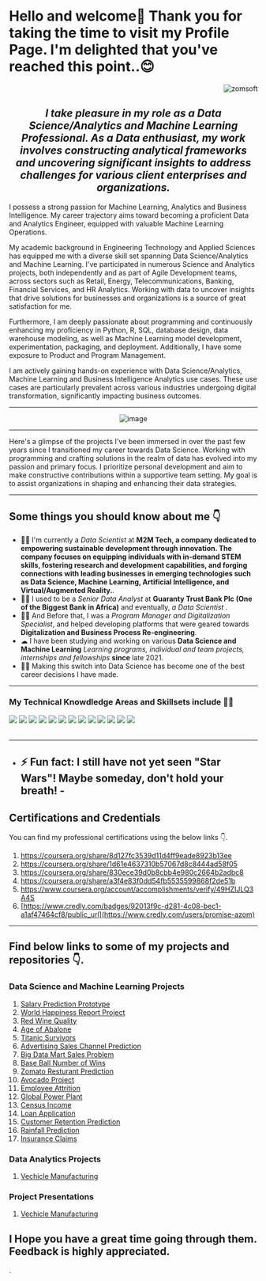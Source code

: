 # Hello and welcome👋 Thank you for taking the time to visit my Profile Page. I'm delighted that you've reached this point..😊

<div align="right">
    <img src="https://komarev.com/ghpvc/?username=zomsoft" alt="zomsoft">
</div>

<h2 align="center"><em>I take pleasure in my role as a Data Science/Analytics and Machine Learning Professional. As a Data enthusiast, my work involves constructing analytical frameworks and uncovering significant insights to address challenges for various client enterprises and organizations.</em></h2>

<p>I possess a strong passion for Machine Learning, Analytics and Business Intelligence. My career trajectory aims toward becoming a proficient Data and Analytics Engineer, equipped with valuable Machine Learning Operations.
</p>

<p>
My academic background in Engineering Technology and Applied Sciences has equipped me with a diverse skill set spanning Data Science/Analytics and Machine Learning. I've participated in numerous Science and Analytics projects, both independently and as part of Agile Development teams, across sectors such as Retail, Energy, Telecommunications, Banking, Financial Services, and HR Analytics. Working with data to uncover insights that drive solutions for businesses and organizations is a source of great satisfaction for me.
</p>

<p>Furthermore, I am deeply passionate about programming and continuously enhancing my proficiency in Python, R, SQL, database design, data warehouse modeling, as well as Machine Learning model development, experimentation, packaging, and deployment. Additionally, I have some exposure to Product and Program Management.</p>

<p>I am actively gaining hands-on experience with Data Science/Analytics, Machine Learning and Business Intelligence Analytics use cases. These use cases are particularly prevalent across various industries undergoing digital transformation, significantly impacting business outcomes.</p>

<hr>
<div align="center">
    
![image](https://github.com/zomsoft/promiseazom/assets/102996864/b3e87cc4-a875-4db3-b1a3-863ec8436cb0)
</div>
</hr>

<hr>
<p>Here's a glimpse of the projects I've been immersed in over the past few years since I transitioned my career towards Data Science. Working with programming and crafting solutions in the realm of data has evolved into my passion and primary focus. I prioritize personal development and aim to make constructive contributions within a supportive team setting. My goal is to assist organizations in shaping and enhancing their data strategies.</p>
</hr>

<hr>
<h2> Some things you should know about me 👇</h2>
<ul>
<li>👨‍💻 I'm currently a <em> Data Scientist </em> at <strong>M2M Tech, a company dedicated to empowering sustainable development through innovation. The company focuses on equipping individuals with in-demand STEM skills, fostering research and development capabilities, and forging connections with leading businesses in emerging technologies such as Data Science, Machine Learning, Artificial Intelligence, and Virtual/Augmented Reality.</strong>.</li>
<li>👨‍💻 I used to be a <em> Senior Data Analyst </em> at <strong>Guaranty Trust Bank Plc (One of the Biggest Bank in Africa)</strong> and eventually, <em> a Data Scientist </em>.</li>
<li>👨‍🔬 And Before that, I was a <em> Program Manager and Digitalization Specialist</em>, and helped developing platforms that were geared towards <strong>Digitalization and Business Process Re-engineering</strong>.</li>
<li>☁  I have been studying and working on various <strong>Data Science and Machine Learning</strong> <em>Learning programs, individual and team projects, internships and fellowships</em>  <strong>since</strong> late 2021.</li>
<li>👨‍🎓 Making this switch into Data Science has become one of the best career decisions I have made.</li>
</ul>
<hr>

<h3>My Technical Knowdledge Areas and Skillsets include 👨‍💻</h3>
<div>
    <img src="https://img.shields.io/badge/python-%2314354C.svg?style=for-the-badge&logo=python&logoColor=white">
    <img src="https://img.shields.io/badge/sql-%23316192.svg?style=for-the-badge&logo=sql&logoColor=white">
    <img src="https://img.shields.io/badge/scikit--learn-%23F7931E.svg?style=for-the-badge&logo=scikit-learn&logoColor=white">
    <img src="https://img.shields.io/badge/pandas-%23150458.svg?style=for-the-badge&logo=pandas&logoColor=white">
    <img src="https://img.shields.io/badge/numpy-%23013243.svg?style=for-the-badge&logo=numpy&logoColor=white">
    <img src="https://img.shields.io/badge/Tableau-%2314354C.svg?style=for-the-badge&logo=tableau&logoColor=Blue&color=Green">
    <img src="https://img.shields.io/badge/T--SQL-%2314354C.svg?style=for-the-badge&logo=microsoftsqlserver&logoColor=white">
    <img src="https://img.shields.io/badge/MACHINE_LEARNING-%2314354C.svg?style=for-the-badge&logo=python&logoColor=white&color=grey">
    <img src="https://img.shields.io/badge/DATABASE_DESIGN_AND_ADMINISTRATION-%2314354C.svg?style=for-the-badge&logo=database&logoColor=white&color=blue">
    <img src="https://img.shields.io/badge/Google_Sheets-%231A73E8.svg?style=for-the-badge&logo=googlesheets&logoColor=white&color=green">
    <img src="https://img.shields.io/badge/Microsoft_Excel-%23217346.svg?style=for-the-badge&logo=microsoftexcel&logoColor=white&color=dark green">
    <img src="https://img.shields.io/badge/Beautiful_Soup-%23676E6D.svg?style=for-the-badge&logo=python&logoColor=white&color=grey">
    <img src="https://img.shields.io/badge/Selenium-%234AB27B.svg?style=for-the-badge&logo=selenium&logoColor=white&color=red">

</div>
<br>
<hr>

- ## ⚡ Fun fact: I still have not yet seen "Star Wars"! Maybe someday, don't hold your breath! -

## Certifications and Credentials
You can find my professional certifications using the below links 👇.
1. https://coursera.org/share/8d127fc3539d11d4ff9eade8923b13ee
2. https://coursera.org/share/1d61e4637310b57067d8c8444ad58f05
3. https://coursera.org/share/830ece39d0b8cbb4e980c2664b2adbc8
4. https://coursera.org/share/a3f4e83f0dd54fb5535599868f2de51b
5. https://www.coursera.org/account/accomplishments/verify/49HZIJLQ3A4S
6. [https://www.credly.com/badges/92013f9c-d281-4c08-bec1-a1af47464cf8/public_url](https://www.credly.com/users/promise-azom)

---

## Find below links to some of my projects and repositories 👇.

### Data Science and Machine Learning Projects

1. [Salary Prediction Prototype](https://github.com/zomsoft/Batch-1844/blob/main/Projects/PROJECT%201(Salary)_Salary%20Prediction_29082022%20to%2003092022.ipynb)
2. [World Happiness Report Project](https://github.com/zomsoft/Batch-1844/blob/main/Projects/PROJECT%202(World%20Happiness%20Report)_Happiness%20Prediction_29082022%20to%2003092022.ipynb)
3. [Red Wine Quality](https://github.com/zomsoft/Batch-1844/blob/main/Projects/PROJECT%203(Red%20Wine%20Quality)_Wine%20Prediction_03092022%20to%2010092022_Final.ipynb)
4. [Age of Abalone](https://github.com/zomsoft/Batch-1844/blob/main/Projects/PROJECT%204(Age_of_Abalone)_Age_Abalone_Predicition_03092022%20to%2010092022_Final.ipynb)
5. [Titanic Survivors](https://github.com/zomsoft/Batch-1844/blob/main/Projects/PROJECT%205(Titanic)_Titanic%20Prediction_12092022%20to%2020092022.ipynb)
6. [Advertising Sales Channel Prediction](https://github.com/zomsoft/Batch-1844/blob/main/Projects/PROJECT%206_Advertising%20Sales%20Channel%20Prediction_12092022%20to%2020092022.ipynb)
7. [Big Data Mart Sales Problem](https://github.com/zomsoft/Batch-1844/blob/main/Projects/PROJECT%207_Big%20Data%20Mart%20Sales%20Problem_12092022%20to%2020092022_Final.ipynb)
8. [Base Ball Number of Wins](https://github.com/zomsoft/Batch-1844/blob/main/Projects/EVALUATION%20PROJECT%201(BASE%20BALL)_BASE%20BALL_26092022%20to%2005102022.ipynb)
9. [Zomato Resturant Prediction](https://github.com/zomsoft/Batch-1844/blob/main/Projects/EVALUATION%20PROJECT%2010(ZOMATO_RESTURANT_PREDICTION)_ZOMATO_RESTURANT_16102022%20to%2029102022.ipynb)
10. [Avocado Project](https://github.com/zomsoft/Batch-1844/blob/main/Projects/EVALUATION%20PROJECT%202(AVOCADO_PROJECT)_AVOCADO_26092022%20to%2005102022.ipynb)
11. [Employee Attrition](https://github.com/zomsoft/Batch-1844/blob/main/Projects/EVALUATION%20PROJECT%203(EMPLOYEE%20ATTRITION)_HR%20ATTRITION_26092022%20to%2005102022.ipynb)
12. [Global Power Plant](https://github.com/zomsoft/Batch-1844/blob/main/Projects/EVALUATION%20PROJECT%204(GLOBAL%20POWER%20PLANT_PROJECT)_GLOBAL%20POWER%20PLANT_06102022%20to%2015102022.ipynb)
13. [Census Income](https://github.com/zomsoft/Batch-1844/blob/main/Projects/EVALUATION%20PROJECT%205(CENSUS%20INCOME)_CENSUS%20INCOME_06102022%20to%2015102022.ipynb)
14. [Loan Application](https://github.com/zomsoft/Batch-1844/blob/main/Projects/EVALUATION%20PROJECT%206(LOAN%20APPLICATION)_LOAN_APPLICATION_06102022%20to%2015102022_Final.ipynb)
15. [Customer Retention Prediction](https://github.com/zomsoft/Batch-1844/blob/main/Projects/EVALUATION%20PROJECT%207(CUSTOMER_CHURN)_CUSTOMER%20CHURN_16102022%20to%2029102022_Final.ipynb)
16. [Rainfall Prediction](https://github.com/zomsoft/Batch-1844/blob/main/Projects/EVALUATION%20PROJECT%208(RAINFALL_PREDICTION%20-%20Weather%20Forecasting)_RAINFALL_PREDICTION_16102022%20to%2029102022_Final.ipynb)
17. [Insurance Claims](https://github.com/zomsoft/Batch-1844/blob/main/Projects/EVALUATION%20PROJECT%209(INSURANCE%20CLAIMS)_INSURANCE_CLAIMS_16102022%20to%2029102022.ipynb)

### Data Analytics Projects
1. [Vechicle Manufacturing](https://github.com/zomsoft/Data-Analytics-Projects/blob/main/Vehicle_Manufacturing_Dataset(Kaggle).ipynb)

### Project Presentations
1. [Vechicle Manufacturing](https://docs.google.com/presentation/d/1eTg4SDESurfqImevK1u94113CVWqb-Mo/edit#slide=id.p1)

## I Hope you have a great time going through them. Feedback is highly appreciated.





.
